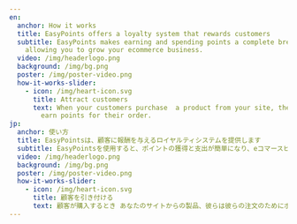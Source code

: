 ```yaml
---
en:
  anchor: How it works
  title: EasyPoints offers a loyalty system that rewards customers
  subtitle: EasyPoints makes earning and spending points a complete breeze,
    allowing you to grow your ecommerce business.
  video: /img/headerlogo.png
  background: /img/bg.png
  poster: /img/poster-video.png
  how-it-works-slider:
    - icon: /img/heart-icon.svg
      title: Attract customers
      text: When your customers purchase  a product from your site, they’ll be able to
        earn points for their order.
jp:
  anchor: 使い方
  title: EasyPointsは、顧客に報酬を与えるロイヤルティシステムを提供します
  subtitle: EasyPointsを使用すると、ポイントの獲得と支出が簡単になり、eコマースビジネスを成長させることができます。
  video: /img/headerlogo.png
  background: /img/bg.png
  poster: /img/poster-video.png
  how-it-works-slider:
    - icon: /img/heart-icon.svg
      title: 顧客を引き付ける
      text: 顧客が購入するとき あなたのサイトからの製品、彼らは彼らの注文のためにポイントを獲得することができます。
---
```

